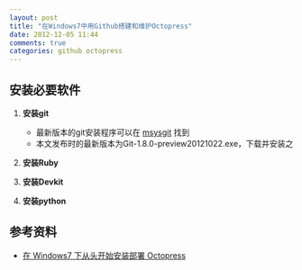```yaml
---
layout: post
title: "在Windows7中用Github搭建和维护Octopress"
date: 2012-12-05 11:44
comments: true
categories: github octopress
---
```


## 安装必要软件

1. **安装git**
	* 最新版本的git安装程序可以在 [msysgit][git下载链接] 找到
	* 本文发布时的最新版本为Git-1.8.0-preview20121022.exe，下载并安装之

2. **安装Ruby**

3. **安装Devkit**

4. **安装python**


[git下载链接]: http://code.google.com/p/msysgit/downloads/list "git下载链接"

## 参考资料

* [在 Windows7 下从头开始安装部署 Octopress][post_from_sinosmond]

[post_from_sinosmond]: http://sinosmond.github.com/blog/2012/03/12/install-and-deploy-octopress-to-github-on-windows7-from-scratch/ "在 Windows7 下从头开始安装部署 Octopress"